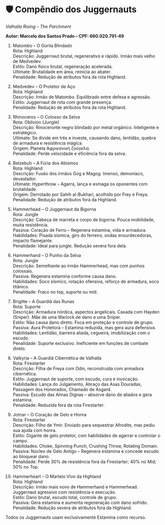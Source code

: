 # 🛡️ Compêndio dos Juggernauts  
*Valhalla Rising – The Parchment*  

**Autor: Marcelo dos Santos Prado – CPF: 660.020.791-49**  

1. Matombo – O Gorila Blindado  
Rota: Highland  
Descrição: Juggernaut brutal, regenerativo e rápido. Irmão mais velho de Medvedev.  
Estilo: Dano físico brutal, regeneração acelerada.  
Ultimate: Brutalidade em área, reinicia ao abater.  
Penalidade: Redução de atributos fora da rota Highland.  

2. Medvedev – O Protetor de Aço  
Rota: Highland  
Descrição: Irmão de Matombo. Equilibrado entre defesa e agressão.  
Estilo: Juggernaut de rota com grande presença.  
Penalidade: Redução de atributos fora da rota Highland.  

3. Rhinoceros – O Colosso da Selva  
Rota: Oblivion (Jungle)  
Descrição: Rinoceronte negro blindado por metal orgânico. Inteligente e estratégico.  
Ultimate: Se divide em três e investe, causando dano, lentidão, quebra de armadura e resistência mágica.  
Origem: Planeta Αφρικανική ζούγκλα.  
Penalidade: Perde velocidade e eficiência fora da selva.  

4. Belzebuh – A Fúria dos Abismos  
Rota: Highland  
Descrição: Fusão dos irmãos Gog e Magog. Imenso, demoníaco, devastador.  
Ultimate: Hyperthrow – Agarra, lança e esmaga os oponentes com brutalidade.  
Origem: Derrotado por Sahih al-Bukhari, acolhido por Frey e Freya.  
Penalidade: Redução de atributos fora da Highland.  

5. Hammerhead – O Juggernaut da Bigorna  
Rota: Jungle  
Descrição: Cabeça de marreta e corpo de bigorna. Pouca mobilidade, muita resistência.  
Passiva: Coração de Ferro – Regenera estamina, vida e armadura.  
Habilidades: Pisada sísmica, giro do ferreiro, ondas ensurdecedoras, impacto flamejante.  
Penalidade: Ideal para jungle. Redução severa fora dela.  

6. Hammerhand – O Punho da Selva  
Rota: Jungle  
Descrição: Semelhante ao irmão Hammerhead, mas com punhos colossais.  
Passiva: Regenera estamina conforme causa dano.  
Habilidades: Soco sísmico, rotação ofensiva, reforço de armadura, soco titânico.  
Penalidade: Fraco no top, suporte ou mid.  

7. Brigitte – A Guardiã das Runas  
Rota: Suporte  
Descrição: Armadura nórdica, aspectos angelicais. Casada com Hayden (Sniper). Mãe de uma Warlock de dano e uma Sniper.  
Estilo: Não causa dano direto. Foca em proteção e controle de grupo.  
Passiva: Aura Protetora – Estamina reduzida, mas gera aura defensiva.  
Habilidades: Lentidão, barreira aliada, cegueira, imobilização com o escudo.  
Penalidade: Suporte exclusivo. Ineficiente em funções de combate direto.  

8. Valkyria – A Guardiã Cibernética de Valhalla  
Rota: Firestarter  
Descrição: Filha de Freya com Odin, reconstruída com armadura cibernética.  
Estilo: Juggernaut de suporte, com escudo, cura e invocação.  
Habilidades: Lança do Julgamento, Abraço das Asas Douradas, Passagem dos Honorados, Chamado de Asgard.  
Passiva: Escudo das Almas Dignas – absorve dano de aliados e gera estamina.  
Penalidade: Reduzida fora da rota Firestarter.  

9. Jotnar – O Coração de Gelo e Honra  
Rota: Firestarter  
Descrição: Filho de Ymir. Enviado para sequestrar Afrodite, mas pediu sua ajuda com honra.  
Estilo: Gigante de gelo protetor, com habilidades de agarrar e controlar o campo.  
Habilidades: Choke, Spinning Punch, Crushing Throw, Rotating Domain.  
Passiva: Núcleo de Gelo Antigo – Regenera estamina e concede escudo ao bloquear dano.  
Penalidade: Perde 30% de resistência fora da Firestarter; 40% no Mid; 50% no Top.  

10. Hammerheart – O Martelo Vivo da Highland  
Rota: Highland  
Descrição: Irmão mais novo de Hammerhand e Hammerhead. Juggernaut agressivo com resistência e execução.  
Estilo: Dano brutal, escudo total, controle de grupo.  
Passiva: Gera estamina e aumenta regeneração com dano sofrido.  
Penalidade: Redução severa de atributos fora da Highland.  

Todos os Juggernauts usam exclusivamente Estamina como recurso.
